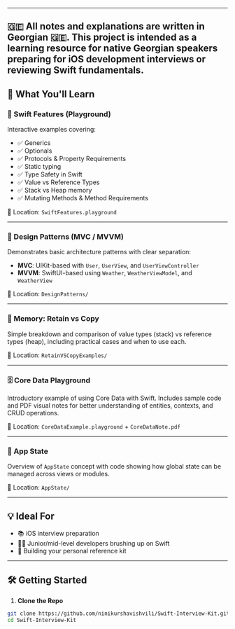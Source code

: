 
---

## 🇬🇪 All notes and explanations are written in Georgian 🇬🇪. This project is intended as a learning resource for native Georgian speakers preparing for iOS development interviews or reviewing Swift fundamentals.



## 🚀 What You'll Learn

### 📘 Swift Features (Playground)
Interactive examples covering:
- ✅ Generics
- ✅ Optionals
- ✅ Protocols & Property Requirements
- ✅ Static typing
- ✅ Type Safety in Swift
- ✅ Value vs Reference Types
- ✅ Stack vs Heap memory
- ✅ Mutating Methods & Method Requirements

📍 Location: `SwiftFeatures.playground`

---

### 🎯 Design Patterns (MVC / MVVM)
Demonstrates basic architecture patterns with clear separation:

- **MVC**: UIKit-based with `User`, `UserView`, and `UserViewController`
- **MVVM**: SwiftUI-based using `Weather`, `WeatherViewModel`, and `WeatherView`

📍 Location: `DesignPatterns/`

---

### 🧱 Memory: Retain vs Copy
Simple breakdown and comparison of value types (stack) vs reference types (heap), including practical cases and when to use each.

📍 Location: `RetainVSCopyExamples/`

---

### 🗄️ Core Data Playground
Introductory example of using Core Data with Swift. Includes sample code and PDF visual notes for better understanding of entities, contexts, and CRUD operations.

📍 Location: `CoreDataExample.playground` + `CoreDataNote.pdf`

---

### 🔄 App State
Overview of `AppState` concept with code showing how global state can be managed across views or modules.

📍 Location: `AppState/`

---

## 💡 Ideal For

- 📚 iOS interview preparation
- 👩‍💻 Junior/mid-level developers brushing up on Swift
- 📁 Building your personal reference kit

---

## 🛠 Getting Started

1. **Clone the Repo**  
```bash
git clone https://github.com/ninikurshavishvili/Swift-Interview-Kit.git
cd Swift-Interview-Kit

